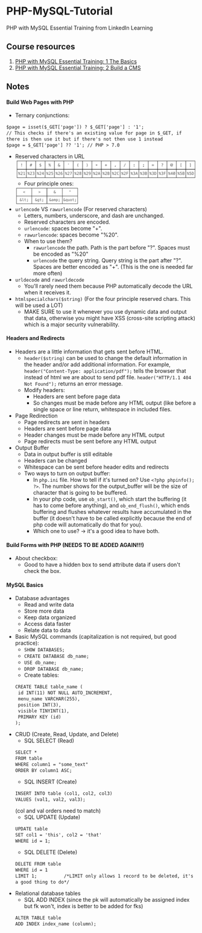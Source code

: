 # PHP-MySQL-Tutorial
PHP with MySQL Essential Training from LinkedIn Learning

## Course resources
1. [PHP with MySQL Essential Training: 1 The Basics](https://www.linkedin.com/learning/php-with-mysql-essential-training-1-the-basics/default-values-for-url-parameters?u=76215914)
2. [PHP with MySQL Essential Training: 2 Build a CMS](https://www.linkedin.com/learning/php-with-mysql-essential-training-2-build-a-cms/introduction?u=76215914)

## Notes
#### Build Web Pages with PHP
* Ternary conjunctions:
```
$page = isset($_GET['page']) ? $_GET['page'] : '1';
// This checks if there's an existing value for page in $_GET, if there is then use it but if there's not then use 1 instead
$page = $_GET['page'] ?? '1'; // PHP > 7.0
```
* Reserved characters in URL
![URL Reserved Characters](Ex_Files_PHP_MySQL_EssT_Basics/Notes/URL_reserved_chars.png)
   * Four principle ones:
   <img src="https://github.com/ZR55/PHP-MySQL-Tutorial/blob/master/Ex_Files_PHP_MySQL_EssT_Basics/Notes/four_important_reserved_chars.png" width="35%"/>
* `urlencode` VS `rawurlencode` (For reserved characters)
   * Letters, numbers, underscore, and dash are unchanged.
   * Reserved characters are encoded.
   * `urlencode`: spaces become "+".
   * `rawurlencode`: spaces become "%20".
   * When to use them?
      * `rawurlencode` the path. Path is the part before "?". Spaces must be encoded as "%20"
      * `urlencode` the query string. Query string is the part after "?". Spaces are better encoded as "+". (This is the one is needed far more often)
* `urldecode` and `rawurldecode`
   * You'll rarely need them because PHP automatically decode the URL when it receives it.
* `htmlspecialchars($string)` (For the four principle reserved chars. This will be used a LOT)
   * MAKE SURE to use it whenever you use dynamic data and output that data, otherwise you might have XSS (cross-site scripting attack) which is a major security vulnerability.
   
#### Headers and Redirects
* Headers are a little information that gets sent before HTML.
   * `header($string)` can be used to change the default information in the header and/or add additional information. For example, `header("Content-Type: application/pdf");` tells the browser that instead of html we are about to send pdf file. `header("HTTP/1.1 404 Not Found");` returns an error message.
   * Modify headers:
      * Headers are sent before page data
      * So changes must be made before any HTML output (like before a single space or line return, whitespace in included files.
* Page Redirection
   * Page redirects are sent in headers
   * Headers are sent before page data
   * Header changes must be made before any HTML output
   * Page redirects must be sent before any HTML output
* Output Buffer
   * Data in output buffer is still editable
   * Headers can be changed
   * Whitespace can be sent before header edits and redirects
   * Two ways to turn on output buffer:
      * In `php.ini` file. How to tell if it's turned on? Use `<?php phpinfo(); ?>`. The number shows for the output_buffer will be the size of character that is going to be buffered.
      * In your php code, use `ob_start()`, which start the buffering (it has to come before anything), and `ob_end_flush()`, which ends buffering and flushes whatever results have accumulated in the buffer (it doesn't have to be called explicitly because the end of php code will automatically do that for you).
      * Which one to use? -> it's a good idea to have both.

#### Build Forms with PHP (NEEDS TO BE ADDED AGAIN!!!)
* About checkbox:
   * Good to have a hidden box to send attribute data if users don't check the box.
   
#### MySQL Basics
* Database advantages
   * Read and write data
   * Store more data
   * Keep data organized
   * Access data faster
   * Relate data to data
* Basic MySQL commands (capitalization is not required, but good practice):
   * `SHOW DATABASES;`
   * `CREATE DATABASE db_name;`
   * `USE db_name;`
   * `DROP DATABASE db_name;`
   * Create tables:
   ```
   CREATE TABLE table_name (
    id INT(11) NOT NULL AUTO_INCREMENT,
    menu_name VARCHAR(255),
    position INT(3),
    visible TINYINT(1),
    PRIMARY KEY (id)
   );
   ```
* CRUD (Create, Read, Update, and Delete)
   * SQL SELECT (Read)
   ```
   SELECT *
   FROM table
   WHERE column1 = "some_text"
   ORDER BY column1 ASC;
   ```
   * SQL INSERT (Create)
   ```
   INSERT INTO table (col1, col2, col3)
   VALUES (val1, val2, val3);
   ``` 
   (col and val orders need to match)
   * SQL UPDATE (Update)
   ```
   UPDATE table
   SET col1 = 'this', col2 = 'that'
   WHERE id = 1;
   ```
   * SQL DELETE (Delete)
   ```
   DELETE FROM table
   WHERE id = 1
   LIMIT 1;          /*LIMIT only allows 1 record to be deleted, it's a good thing to do*/
   ```
* Relational database tables
   * SQL ADD INDEX (since the pk will automatically be assigned index but fk won't, index is better to be added for fks)
   ```
   ALTER TABLE table
   ADD INDEX index_name (column);
   ```
